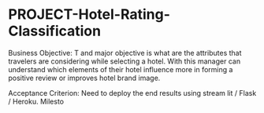 # PROJECT-Hotel-Rating-Classification
Business Objective:
    T and major objective is what are the attributes that travelers are considering while selecting a hotel. With this manager can understand which elements of their hotel influence more in forming a positive review or improves hotel brand image.

Acceptance Criterion: 
Need to deploy the end results using stream lit / Flask / Heroku.
Milesto
